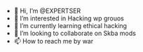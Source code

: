 - 👋 Hi, I’m @EXPERTSER
- 👀 I’m interested in Hacking wp grouos
- 🌱 I’m currently learning ethical hacking
- 💞️ I’m looking to collaborate on Skba mods
- 📫 How to reach me by war


<!---
EXPERTSER/EXPERTSER is a ✨ special ✨ repository because its `README.md` (this file) appears on your GitHub profile.
You can click the Preview link to take a look at your changes.
--->

